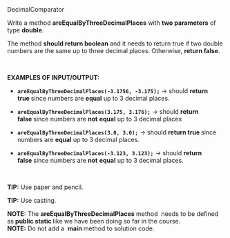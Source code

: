 <div class="instructions--content--1JI0g"><div class="instructions--title--3vSDk" data-purpose="exercise-title">DecimalComparator</div><div class="instructions--description--2Qd_w"><p>Write a method&nbsp;<strong>areEqualByThreeDecimalPlaces</strong>&nbsp;with&nbsp;<strong>two&nbsp;parameters</strong>&nbsp;of type&nbsp;<strong>double</strong>.</p><p>The method&nbsp;<strong>should return boolean</strong>&nbsp;and it needs to<strong>&nbsp;</strong>return true&nbsp;if two double numbers are&nbsp;the same up to three decimal places. Otherwise,&nbsp;<strong>return false</strong>.</p><p><br></p><p><strong>EXAMPLES OF INPUT/OUTPUT:</strong></p><ul><li><p><code><strong>areEqualByThreeDecimalPlaces(-3.1756, -3.175);</strong></code>&nbsp;→ should&nbsp;<strong>return true&nbsp;</strong>since numbers are&nbsp;<strong>equal</strong>&nbsp;up to 3 decimal places.</p></li><li><p><code><strong>areEqualByThreeDecimalPlaces(3.175, 3.176);</strong></code>&nbsp;→ should&nbsp;<strong>return false&nbsp;</strong>since numbers are&nbsp;<strong>not</strong>&nbsp;<strong>equal</strong>&nbsp;up to 3 decimal places</p></li><li><p><code><strong>areEqualByThreeDecimalPlaces(3.0, 3.0);</strong></code>&nbsp;→ should&nbsp;<strong>return true&nbsp;</strong>since numbers are&nbsp;<strong>equal</strong>&nbsp;up to 3 decimal places.</p></li><li><p><code><strong>areEqualByThreeDecimalPlaces(-3.123, 3.123);</strong></code>&nbsp;→ should&nbsp;<strong>return false&nbsp;</strong>since numbers are&nbsp;<strong>not</strong>&nbsp;<strong>equal</strong>&nbsp;up to 3 decimal places.</p></li></ul><p><br></p><p><strong>TIP:</strong>&nbsp;Use paper and pencil.</p><p><strong>TIP:</strong>&nbsp;Use casting.</p><p><strong>NOTE:</strong>&nbsp;The&nbsp;<strong>areEqualByThreeDecimalPlaces</strong>&nbsp;method&nbsp;&nbsp;needs to be defined as<strong>&nbsp;public static&nbsp;</strong>​like we have been doing so far in the course.<br><strong>NOTE:</strong>&nbsp;Do not add a&nbsp;&nbsp;<strong>main&nbsp;</strong>method to solution code.</p></div></div><div class="instructions--drag-handle--ocDGT"></div>
